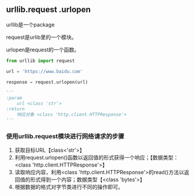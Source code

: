 ## urllib.request .urlopen

urllib是一个package 

request是urlib里的一个模块。

urlopen是request的一个函数。

```python
from urllib import request

url = 'https://www.baidu.com'

response = request.urlopen(url)

'''
:param 
	url <class 'str'>
:return
	响应对象 <class 'http.client.HTTPResponse'>
'''
```



### 使用urllib.request模块进行网络请求的步骤

1. 获取目标URL【class<'str'>】
2. 利用request.urlopen()函数以返回值的形式获得一个响应；【数据类型：<class 'http.client.HTTPResponse'>】
3. 读取响应内容，利用<class 'http.client.HTTPResponse'>的read()方法以返回值的形式得到一个内容；数据类型【<class 'bytes'>】
4. 根据数据的格式对字节类进行不同的操作即可。